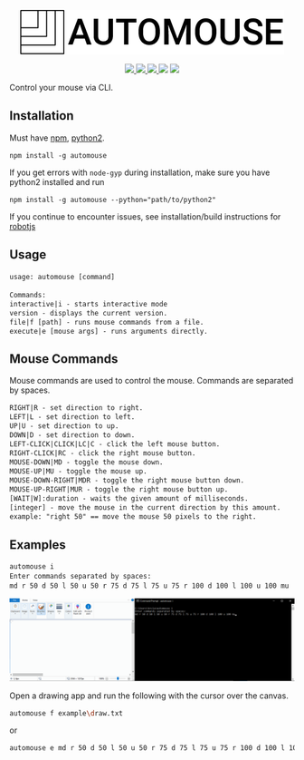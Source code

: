 <p align="center">
<img src="./logo.png">
</p>
<p align="center">
<a href="https://www.npmjs.com/package/automouse">
<img src="https://img.shields.io/npm/v/automouse.svg">
</a>
<a href="https://www.codefactor.io/repository/github/arcia125/automouse">
<img src="https://www.codefactor.io/repository/github/arcia125/automouse/badge">
</a>
<a href="https://www.npmjs.com/package/automouse">
<img src="https://img.shields.io/npm/dt/automouse.svg">
</a>
<img src="https://img.shields.io/github/repo-size/Arcia125/automouse.svg">
<img src="https://img.shields.io/github/issues/arcia125/automouse.svg">
</p>

Control your mouse via CLI.

## Installation

Must have [npm](https://www.npmjs.com/get-npm), [python2](https://www.python.org/downloads/).

```
npm install -g automouse
```

If you get errors with `node-gyp` during installation, make sure you have python2 installed and run

```
npm install -g automouse --python="path/to/python2"
```

If you continue to encounter issues, see installation/build instructions for [robotjs](https://github.com/octalmage/robotjs)

## Usage

```
usage: automouse [command]

Commands:
interactive|i - starts interactive mode
version - displays the current version.
file|f [path] - runs mouse commands from a file.
execute|e [mouse args] - runs arguments directly.
```

## Mouse Commands

Mouse commands are used to control the mouse. Commands are separated by spaces.

```
RIGHT|R - set direction to right.
LEFT|L - set direction to left.
UP|U - set direction to up.
DOWN|D - set direction to down.
LEFT-CLICK|CLICK|LC|C - click the left mouse button.
RIGHT-CLICK|RC - click the right mouse button.
MOUSE-DOWN|MD - toggle the mouse down.
MOUSE-UP|MU - toggle the mouse up.
MOUSE-DOWN-RIGHT|MDR - toggle the right mouse button down.
MOUSE-UP-RIGHT|MUR - toggle the right mouse button up.
[WAIT|W]:duration - waits the given amount of milliseconds.
[integer] - move the mouse in the current direction by this amount. example: "right 50" == move the mouse 50 pixels to the right.
```

## Examples

```bash
automouse i
Enter commands separated by spaces:
md r 50 d 50 l 50 u 50 r 75 d 75 l 75 u 75 r 100 d 100 l 100 u 100 mu
```

![example](./example.gif)

Open a drawing app and run the following with the cursor over the canvas.

```bash
automouse f example\draw.txt
```

or

```bash
automouse e md r 50 d 50 l 50 u 50 r 75 d 75 l 75 u 75 r 100 d 100 l 100 u 100 mu
```
